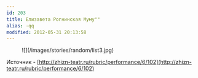 ```yaml
---
id: 203
title: Елизавета Рогнинская Муму""
alias: -qq
modified: 2012-05-31 20:13:58
---
```


<figure>
![](/images/stories/random/list3.jpg)
</figure>

Источник - [http://zhizn-teatr.ru/rubric/performance/6/102](http://zhizn-teatr.ru/rubric/performance/6/102)

